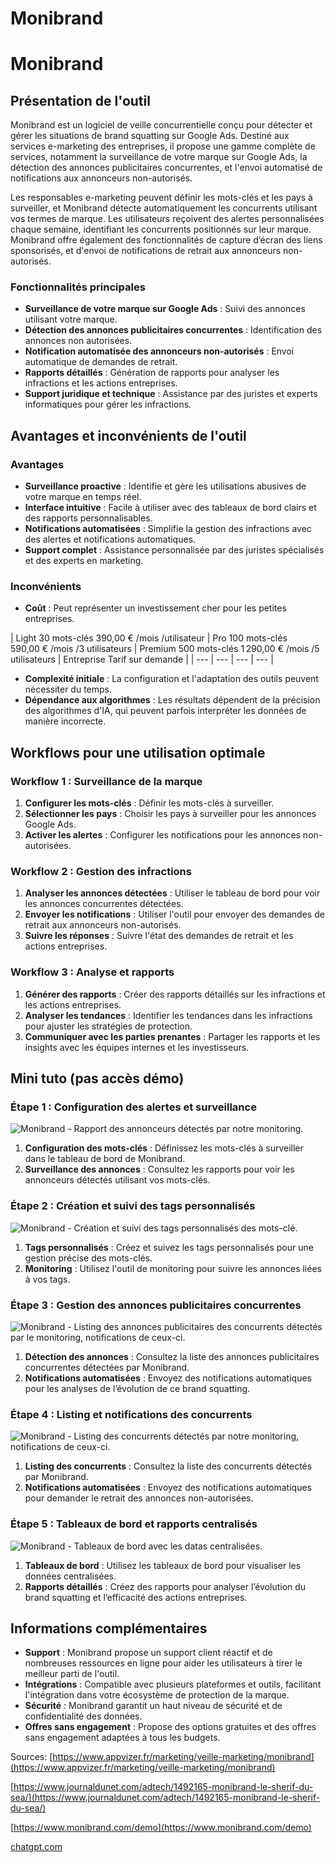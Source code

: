 # Monibrand

# Monibrand

## Présentation de l'outil

Monibrand est un logiciel de veille concurrentielle conçu pour détecter et gérer les situations de brand squatting sur Google Ads. Destiné aux services e-marketing des entreprises, il propose une gamme complète de services, notamment la surveillance de votre marque sur Google Ads, la détection des annonces publicitaires concurrentes, et l'envoi automatisé de notifications aux annonceurs non-autorisés.

Les responsables e-marketing peuvent définir les mots-clés et les pays à surveiller, et Monibrand détecte automatiquement les concurrents utilisant vos termes de marque. Les utilisateurs reçoivent des alertes personnalisées chaque semaine, identifiant les concurrents positionnés sur leur marque. Monibrand offre également des fonctionnalités de capture d’écran des liens sponsorisés, et d'envoi de notifications de retrait aux annonceurs non-autorisés.

### Fonctionnalités principales

- **Surveillance de votre marque sur Google Ads** : Suivi des annonces utilisant votre marque.
- **Détection des annonces publicitaires concurrentes** : Identification des annonces non autorisées.
- **Notification automatisée des annonceurs non-autorisés** : Envoi automatique de demandes de retrait.
- **Rapports détaillés** : Génération de rapports pour analyser les infractions et les actions entreprises.
- **Support juridique et technique** : Assistance par des juristes et experts informatiques pour gérer les infractions.

## Avantages et inconvénients de l'outil

### Avantages

- **Surveillance proactive** : Identifie et gère les utilisations abusives de votre marque en temps réel.
- **Interface intuitive** : Facile à utiliser avec des tableaux de bord clairs et des rapports personnalisables.
- **Notifications automatisées** : Simplifie la gestion des infractions avec des alertes et notifications automatiques.
- **Support complet** : Assistance personnalisée par des juristes spécialisés et des experts en marketing.

### Inconvénients

- **Coût** : Peut représenter un investissement cher pour les petites entreprises.

| Light 30 mots-clés
390,00 €
/mois /utilisateur | Pro 100 mots-clés
590,00 €
/mois /3 utilisateurs | Premium 500 mots-clés
1 290,00 €
/mois /5 utilisateurs | Entreprise
Tarif
sur demande |
| --- | --- | --- | --- |
- **Complexité initiale** : La configuration et l'adaptation des outils peuvent nécessiter du temps.
- **Dépendance aux algorithmes** : Les résultats dépendent de la précision des algorithmes d'IA, qui peuvent parfois interpréter les données de manière incorrecte.

## Workflows pour une utilisation optimale

### Workflow 1 : Surveillance de la marque

1. **Configurer les mots-clés** : Définir les mots-clés à surveiller.
2. **Sélectionner les pays** : Choisir les pays à surveiller pour les annonces Google Ads.
3. **Activer les alertes** : Configurer les notifications pour les annonces non-autorisées.

### Workflow 2 : Gestion des infractions

1. **Analyser les annonces détectées** : Utiliser le tableau de bord pour voir les annonces concurrentes détectées.
2. **Envoyer les notifications** : Utiliser l'outil pour envoyer des demandes de retrait aux annonceurs non-autorisés.
3. **Suivre les réponses** : Suivre l'état des demandes de retrait et les actions entreprises.

### Workflow 3 : Analyse et rapports

1. **Générer des rapports** : Créer des rapports détaillés sur les infractions et les actions entreprises.
2. **Analyser les tendances** : Identifier les tendances dans les infractions pour ajuster les stratégies de protection.
3. **Communiquer avec les parties prenantes** : Partager les rapports et les insights avec les équipes internes et les investisseurs.

## Mini tuto (pas accès démo)

### Étape 1 : Configuration des alertes et surveillance

![Monibrand - Rapport des annonceurs détectés par notre monitoring.](./images/monibrand1.png)

1. **Configuration des mots-clés** : Définissez les mots-clés à surveiller dans le tableau de bord de Monibrand.
2. **Surveillance des annonces** : Consultez les rapports pour voir les annonceurs détectés utilisant vos mots-clés.

### Étape 2 : Création et suivi des tags personnalisés

![Monibrand - Création et suivi des tags personnalisés des mots-clé.](./images/monibrand2.png)

1. **Tags personnalisés** : Créez et suivez les tags personnalisés pour une gestion précise des mots-clés.
2. **Monitoring** : Utilisez l'outil de monitoring pour suivre les annonces liées à vos tags.

### Étape 3 : Gestion des annonces publicitaires concurrentes

![Monibrand - Listing des annonces publicitaires des concurrents détectés par le monitoring, notifications de ceux-ci.](./images/monibrand3.png)

1. **Détection des annonces** : Consultez la liste des annonces publicitaires concurrentes détectées par Monibrand.
2. **Notifications automatisées** : Envoyez des notifications automatiques pour les analyses de l’évolution de ce brand squatting.

### Étape 4 : Listing et notifications des concurrents

![Monibrand - Listing des concurrents détectés par notre monitoring, notifications de ceux-ci.](./images/monibrand4.png)

1. **Listing des concurrents** : Consultez la liste des concurrents détectés par Monibrand.
2. **Notifications automatisées** : Envoyez des notifications automatiques pour demander le retrait des annonces non-autorisées.

### Étape 5 : Tableaux de bord et rapports centralisés

![Monibrand - Tableaux de bord avec les datas centralisées.](./images/monibrand5.png)

1. **Tableaux de bord** : Utilisez les tableaux de bord pour visualiser les données centralisées.
2. **Rapports détaillés** : Créez des rapports pour analyser l’évolution du brand squatting et l’efficacité des actions entreprises.

## Informations complémentaires

- **Support** : Monibrand propose un support client réactif et de nombreuses ressources en ligne pour aider les utilisateurs à tirer le meilleur parti de l'outil.
- **Intégrations** : Compatible avec plusieurs plateformes et outils, facilitant l'intégration dans votre écosystème de protection de la marque.
- **Sécurité** : Monibrand garantit un haut niveau de sécurité et de confidentialité des données.
- **Offres sans engagement** : Propose des options gratuites et des offres sans engagement adaptées à tous les budgets.

Sources:
[https://www.appvizer.fr/marketing/veille-marketing/monibrand](https://www.appvizer.fr/marketing/veille-marketing/monibrand)

[https://www.journaldunet.com/adtech/1492165-monibrand-le-sherif-du-sea/](https://www.journaldunet.com/adtech/1492165-monibrand-le-sherif-du-sea/)

[https://www.monibrand.com/demo](https://www.monibrand.com/demo)

[chatgpt.com](https://chatgpt.com/)